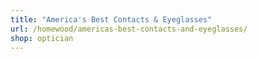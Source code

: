 ```yaml
---
title: "America's Best Contacts & Eyeglasses"
url: /homewood/americas-best-contacts-and-eyeglasses/
shop: optician
---
```

